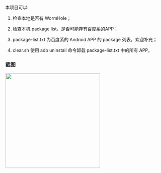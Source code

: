 本项目可以:

1.  检查本地是否有 WormHole；

2.  检查本机 package list，是否可能存有百度系的APP；

3.  package-list.txt 为百度系的 Android APP 的 package 列表，欢迎补充；

4.  clear.sh 使用 adb uninstall 命令卸载 package-list.txt 中的所有 APP。

### 截图

<div><img src='https://raw.githubusercontent.com/liaohuqiu/android-ILoveBaidu/master/art/demo.gif' width="300px" style='border: #f1f1f1 solid 1px'/></div>
